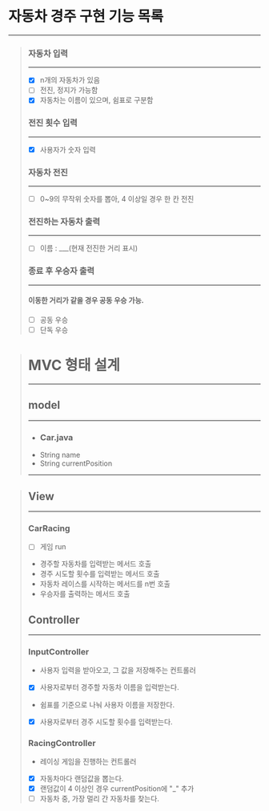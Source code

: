# 자동차 경주 구현 기능 목록


-----


>### 자동차 입력
>
>---
>- [x] n개의 자동차가 있음
>- [ ] 전진, 정지가 가능함
>- [x] 자동차는 이름이 있으며, 쉼표로 구분함
>
>### 전진 횟수 입력
> 
>---
>- [x] 사용자가 숫자 입력 
>
>### 자동차 전진
> 
> ---
> -[ ] 0~9의 무작위 숫자를 뽑아, 4 이상일 경우 한 칸 전진
>
>### 전진하는 자동차 출력
> 
> ---
> -[ ] 이름 : ___(현재 전진한 거리 표시) 
>
> ### 종료 후 우승자 출력
> 
> ---
> #### 이동한 거리가 같을 경우 공동 우승 가능. 
> - [ ] 공동 우승
> - [ ] 단독 우승




># MVC 형태 설계
>
>
>-----
>
>## model
> 
> ---
>- ### Car.java
>- String name
>- String currentPosition
>----

>## View
>
>---
>### CarRacing
>- [ ] 게임 run
>- 경주할 자동차를 입력받는 메서드 호출
>- 경주 시도할 횟수를 입력받는 메서드 호출
>- 자동차 레이스를 시작하는 메서드를 n번 호출
>- 우승자를 출력하는 메서드 호출
>
>## Controller
>
>---
>### InputController
> - 사용자 입력을 받아오고, 그 값을 저장해주는 컨트롤러
> - [x] 사용자로부터 경주할 자동차 이름을 입력받는다.
> - 쉼표를 기준으로 나눠 사용자 이름을 저장한다. 
> - [x] 사용자로부터 경주 시도할 횟수를 입력받는다.
>
>### RacingController
> 
> - 레이싱 게임을 진행하는 컨트롤러 
> - [x] 자동차마다 랜덤값을 뽑는다.
> - [x] 랜덤값이 4 이상인 경우 currentPosition에 "_" 추가
> - [ ] 자동차 중, 가장 멀리 간 자동차를 찾는다.